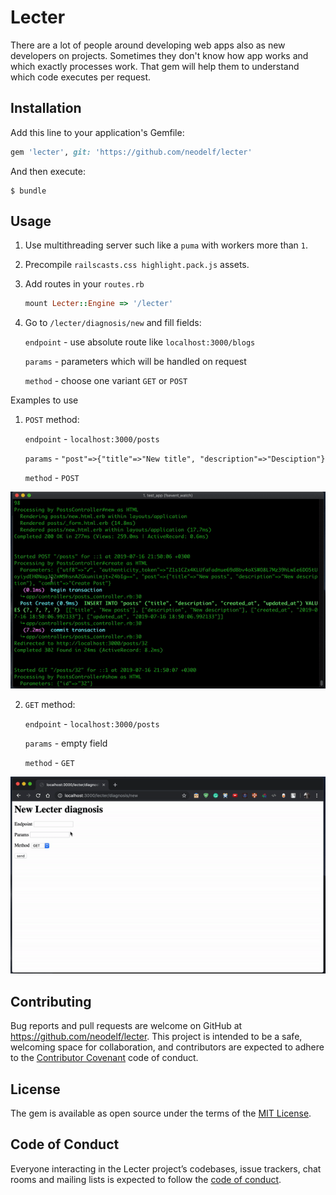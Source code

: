 # Lecter

There are a lot of people around developing web apps also as new developers on projects. Sometimes they don't know how app works and which exactly processes work.
That gem will help them to understand which code executes per request.
 

## Installation

Add this line to your application's Gemfile:

```ruby
gem 'lecter', git: 'https://github.com/neodelf/lecter'
```

And then execute:

    $ bundle

## Usage


1. Use multithreading server such like a `puma` with workers more than `1`.
2. Precompile `railscasts.css highlight.pack.js` assets.
3. Add routes in your `routes.rb`

    ```ruby
    mount Lecter::Engine => '/lecter'
    ```

4. Go to `/lecter/diagnosis/new` and fill fields:

    `endpoint` - use absolute route like `localhost:3000/blogs`
 
    `params` - parameters which will be handled on request
 
    `method` - choose one variant `GET` or `POST`

Examples to use
 1. `POST` method:
 
    `endpoint` - `localhost:3000/posts`
    
    `params` - `"post"=>{"title"=>"New title", "description"=>"Desciption"}`
    
    `method` - `POST`

 ![alt text](https://raw.githubusercontent.com/neodelf/staff/master/lecter_post_web.gif)

 2. `GET` method:
 
    `endpoint` - `localhost:3000/posts`

    `params` - empty field

    `method` - `GET`

 ![alt text](https://raw.githubusercontent.com/neodelf/staff/master/lecter_get_web.gif)

## Contributing

Bug reports and pull requests are welcome on GitHub at https://github.com/neodelf/lecter. This project is intended to be a safe, welcoming space for collaboration, and contributors are expected to adhere to the [Contributor Covenant](http://contributor-covenant.org) code of conduct.

## License

The gem is available as open source under the terms of the [MIT License](https://opensource.org/licenses/MIT).

## Code of Conduct

Everyone interacting in the Lecter project’s codebases, issue trackers, chat rooms and mailing lists is expected to follow the [code of conduct](https://github.com/[USERNAME]/lecter/blob/master/CODE_OF_CONDUCT.md).
